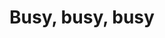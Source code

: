 ---
title: "Busy, busy, busy"
type: "thumb"
weight: 8
draft: false
url_sml: "/images/illustration/thumbs/sml/Busy-busy-busy"
url_lge: "/images/illustration/thumbs/lge/Busy-busy-busy"
alt: "An illustration of animal characters making up a busy high street"
---